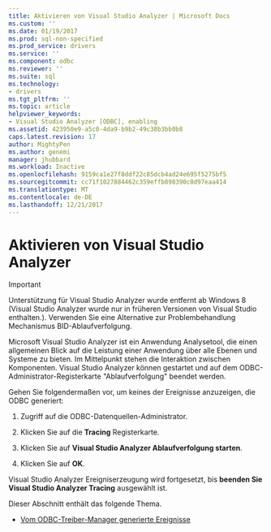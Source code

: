 ```yaml
---
title: Aktivieren von Visual Studio Analyzer | Microsoft Docs
ms.custom: ''
ms.date: 01/19/2017
ms.prod: sql-non-specified
ms.prod_service: drivers
ms.service: ''
ms.component: odbc
ms.reviewer: ''
ms.suite: sql
ms.technology:
- drivers
ms.tgt_pltfrm: ''
ms.topic: article
helpviewer_keywords:
- Visual Studio Analyzer [ODBC], enabling
ms.assetid: 423950e9-a5c0-4da9-b9b2-49c38b3bb0b8
caps.latest.revision: 17
author: MightyPen
ms.author: genemi
manager: jhubbard
ms.workload: Inactive
ms.openlocfilehash: 9159ca1e27f8ddf22c85dcb4ad24e695f5275bf5
ms.sourcegitcommit: cc71f1027884462c359effb898390c8d97eaa414
ms.translationtype: MT
ms.contentlocale: de-DE
ms.lasthandoff: 12/21/2017
---
```

# <a name="enabling-visual-studio-analyzer"></a>Aktivieren von Visual Studio Analyzer
> [!IMPORTANT]  
>  Unterstützung für Visual Studio Analyzer wurde entfernt ab Windows 8 (Visual Studio Analyzer wurde nur in früheren Versionen von Visual Studio enthalten.). Verwenden Sie eine Alternative zur Problembehandlung Mechanismus BID-Ablaufverfolgung.  
  
 Microsoft Visual Studio Analyzer ist ein Anwendung Analysetool, die einen allgemeinen Blick auf die Leistung einer Anwendung über alle Ebenen und Systeme zu bieten. Im Mittelpunkt stehen die Interaktion zwischen Komponenten. Visual Studio Analyzer können gestartet und auf dem ODBC-Administrator-Registerkarte "Ablaufverfolgung" beendet werden.  
  
 Gehen Sie folgendermaßen vor, um keines der Ereignisse anzuzeigen, die ODBC generiert:  
  
1.  Zugriff auf die ODBC-Datenquellen-Administrator.  
  
2.  Klicken Sie auf die **Tracing** Registerkarte.  
  
3.  Klicken Sie auf **Visual Studio Analyzer Ablaufverfolgung starten**.  
  
4.  Klicken Sie auf **OK**.  
  
 Visual Studio Analyzer Ereigniserzeugung wird fortgesetzt, bis **beenden Sie Visual Studio Analyzer Tracing** ausgewählt ist.  
  
 Dieser Abschnitt enthält das folgende Thema.  
  
-   [Vom ODBC-Treiber-Manager generierte Ereignisse](../../../odbc/reference/develop-app/events-generated-by-the-odbc-driver-manager.md)

